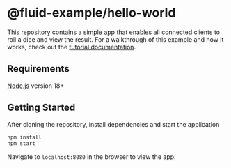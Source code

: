 # @fluid-example/hello-world

This repository contains a simple app that enables all connected clients to roll a dice and view the result. For a
walkthrough of this example and how it works, check out the [tutorial documentation](https://aka.ms/fluid/tutorial).

## Requirements

[Node.js](https://nodejs.dev/en/download) version 18+

## Getting Started

After cloning the repository, install dependencies and start the application

```bash
npm install
npm start
```

Navigate to `localhost:8080` in the browser to view the app.
